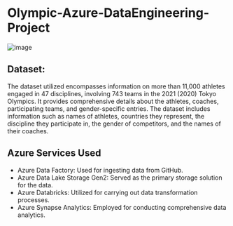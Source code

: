 # Olympic-Azure-DataEngineering-Project

![image](https://github.com/user-attachments/assets/898645a7-3477-49ef-be55-96d53eb24bfa)


## Dataset:
The dataset utilized encompasses information on more than 11,000 athletes engaged in 47 disciplines, involving 743 teams in the 2021 (2020) Tokyo Olympics. It provides comprehensive details about the athletes, coaches, participating teams, and gender-specific entries. The dataset includes information such as names of athletes, countries they represent, the discipline they participate in, the gender of competitors, and the names of their coaches.

## Azure Services Used
- Azure Data Factory: Used for ingesting data from GitHub.
- Azure Data Lake Storage Gen2: Served as the primary storage solution for the data.
- Azure Databricks: Utilized for carrying out data transformation processes.
- Azure Synapse Analytics: Employed for conducting comprehensive data analytics.
